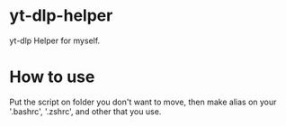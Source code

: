 # yt-dlp-helper
yt-dlp Helper for myself.
# How to use
Put the script on folder you don't want to move, then make alias on your '.bashrc', '.zshrc', and other that you use.
